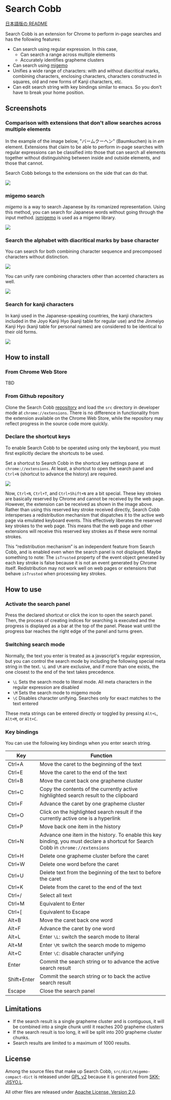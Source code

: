 Search Cobb
===========

[日本語版の README](README.md)

Search Cobb is an extension for Chrome to perform in-page searches and has the following features:

  * Can search using regular expression.  In this case,
    - Can search a range across multiple elements
    - Accurately identifies grapheme clusters
  * Can search using [migemo](http://0xcc.net/migemo/ "Migemo: Incremental search for Japanese as roma-ji [romanization of Japanese]")
  * Unifies a wide range of characters: with and without diacritical marks, combining characters, enclosing characters, characters constructed in squares, old and new forms of Kanji characters, etc.
  * Can edit search string with key bindings similar to emacs.  So you don't have to break your home position.

## Screenshots

### Comparison with extensions that don't allow searches across multiple elements

In the example of the image below, "バームクーヘン" (Baumkuchen) is in *em* element.
Extensions that claim to be able to perform in-page searches with regular expressions can be classified into those that can search all elements together without distinguishing between inside and outside elements, and those that cannot.

Search Cobb belongs to the extensions on the side that can do that.

![](http://appsweets.net/search-cobb/image/across-elements.png)

### migemo search

*migemo* is a way to search Japanese by its romanized representation.  Using this method, you can search for Japanese words without going through the input method.
[jsmigemo](https://github.com/oguna/jsmigemo "migemo on javascript") is used as a migemo library.

![](http://appsweets.net/search-cobb/image/migemo.png)

### Search the alphabet with diacritical marks by base character

You can search for both combining character sequence and precomposed characters without distinction.

![](http://appsweets.net/search-cobb/image/accent-marks.png)

You can unify rare combining characters other than accented characters as well.

![](http://appsweets.net/search-cobb/image/combining-marks.png)

### Search for kanji characters

In kanji used in the Japanese-speaking countries, the kanji characters included in the Joyo Kanji Hyo (kanji table for regular use) and the Jinmeiyo Kanji Hyo (kanji table for personal names) are considered to be identical to their old forms.

![](http://appsweets.net/search-cobb/image/hanjp1981.png)


## How to install

### From Chrome Web Store

TBD

### From Github repository

Clone the Search Cobb [repository](https://github.com/akahuku/search-cobb.git) and load the `src` directory in developer mode at `chrome://extensions`.  There is no difference in functionality from the extension available on the Chrome Web Store, while the repository may reflect progress in the source code more quickly.

### Declare the shortcut keys

To enable Search Cobb to be operated using only the keyboard, you must first explicitly declare the shortcuts to be used.

Set a shortcut to Search Cobb in the shortcut key settings pane at `chrome://extensions`.  At least, a shortcut to open the search panel and `Ctrl+N` (shortcut to advance the history) are required.

![](http://appsweets.net/search-cobb/image/shortcuts.png)

Now, `Ctrl+N`, `Ctrl+T`, and `Ctrl+Shift+N` are a bit special.  These key strokes are basically reserved by Chrome and cannot be received by the web page.  However, the extension can be received as shown in the image above.  Rather than using this reserved key stroke received directly, Search Cobb intersperses a redistribution mechanism that dispatches it to the active web page via emulated keyboard events.  This effectively liberates the reserved key strokes to the web page.  This means that the web page and other extensions will receive this reserved key strokes as if these were normal strokes.

This “redistribution mechanism” is an independent feature from Search Cobb, and is enabled even when the search panel is not displayed.  Maybe something to note: The `isTrusted` property of the event object generated by each key stroke is false because it is not an event generated by Chrome itself.  Redistribution may not work well on web pages or extensions that behave `isTrusted` when processing key strokes.


## How to use

### Activate the search panel

Press the declared shortcut or click the icon to open the search panel.  Then, the process of creating indices for searching is executed and the progress is displayed as a bar at the top of the panel.  Please wait until the progress bar reaches the right edge of the panel and turns green.

### Switching search mode

Normally, the text you enter is treated as a javascript's regular expression, but you can control the search mode by including the following special meta string in the text.  `\L` and `\M` are exclusive, and if more than one exists, the one closest to the end of the text takes precedence.

  * `\L` Sets the search mode to literal mode. All meta characters in the regular expression are disabled
  * `\M` Sets the search mode to migemo mode
  * `\C` Disables character unifying. Searches only for exact matches to the text entered

These meta strings can be entered directly or toggled by pressing `Alt+L`, `Alt+M`, or `Alt+C`.

### Key bindings

You can use the following key bindings when you enter search string.

|Key|Function|
|----|----|
|Ctrl+A|Move the caret to the beginning of the text|
|Ctrl+E|Move the caret to the end of the text|
|Ctrl+B|Move the caret back one grapheme cluster|
|Ctrl+C|Copy the contents of the currently active highlighted search result to the clipboard|
|Ctrl+F|Advance the caret by one grapheme cluster|
|Ctrl+O|Click on the highlighted search result if the currently active one is a hyperlink|
|Ctrl+P|Move back one item in the history|
|Ctrl+N|Advance one item in the history. To enable this key binding, you must declare a shortcut for Search Cobb in `chrome://extensions`|
|Ctrl+H|Delete one grapheme cluster before the caret|
|Ctrl+W|Delete one word before the caret|
|Ctrl+U|Delete text from the beginning of the text to before the caret|
|Ctrl+K|Delete from the caret to the end of the text|
|Ctrl+/|Select all text|
|Ctrl+M|Equivalent to Enter|
|Ctrl+[|Equivalent to Escape|
|Alt+B |Move the caret back one word|
|Alt+F |Advance the caret by one word|
|Alt+L |Enter `\L`: switch the search mode to literal|
|Alt+M |Enter `\M`: switch the search mode to migemo|
|Alt+C |Enter `\C`: disable character unifying|
|Enter |Commit the search string or to advance the active search result|
|Shift+Enter|Commit the search string or to back the active search result|
|Escape|Close the search panel|


## Limitations

* If the search result is a single grapheme cluster and is contiguous, it will be combined into a single chunk until it reaches 200 grapheme clusters
* If the search result is too long, it will be split into 200 grapheme cluster chunks.
* Search results are limited to a maximum of 1000 results.


## License

Among the source files that make up Search Cobb, `src/dict/migemo-compact-dict` is released under [GPL v2](https://www.gnu.org/licenses/gpl-2.0.html) because it is generated from [SKK-JISYO.L](https://skk-dev.github.io/dict/ "SKK dictionary files gh-pages | dict").

All other files are released under [Apache License, Version 2.0](https://www.apache.org/licenses/LICENSE-2.0).
